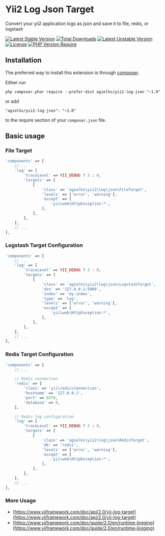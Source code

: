 Yii2 Log Json Target
====================
Convert your yii2 application logs as json and save it to file, redis, or logstash

[![Latest Stable Version](http://poser.pugx.org/agielks/yii2-log-json/v)](https://packagist.org/packages/agielks/yii2-log-json) 
[![Total Downloads](http://poser.pugx.org/agielks/yii2-log-json/downloads)](https://packagist.org/packages/agielks/yii2-log-json) 
[![Latest Unstable Version](http://poser.pugx.org/agielks/yii2-log-json/v/unstable)](https://packagist.org/packages/agielks/yii2-log-json) 
[![License](http://poser.pugx.org/agielks/yii2-log-json/license)](https://packagist.org/packages/agielks/yii2-log-json) 
[![PHP Version Require](http://poser.pugx.org/agielks/yii2-log-json/require/php)](https://packagist.org/packages/agielks/yii2-log-json)

## Installation

The preferred way to install this extension is through [composer](http://getcomposer.org/download/).

Either run

```
php composer.phar require --prefer-dist agielks/yii2-log-json "~1.0"
```

or add

```
"agielks/yii2-log-json": "~1.0"
```

to the require section of your `composer.json` file.

## Basic usage

### File Target
```php
'components' => [
    // ...
    'log' => [
        'traceLevel' => YII_DEBUG ? 3 : 0,
        'targets' => [
            [
                'class' => 'agielks\yii2\log\json\FileTarget',
                'levels' => ['error', 'warning'],
                'except' => [
                    'yii\web\HttpException:*',
                ],
            ],
        ],
    ],
    // ...
],
```

### Logstash Target Configuration
```php
'components' => [
    // ...
    'log' => [
        'traceLevel' => YII_DEBUG ? 3 : 0,
        'targets' => [
            [
                'class' => 'agielks\yii2\log\json\LogstashTarget',
                'dsn' => '127.0.0.1:5000',
                'index' => 'my-index',
                'type' => 'log',
                'levels' => ['error', 'warning'],
                'except' => [
                    'yii\web\HttpException:*',
                ],
            ],
        ],
    ],
    // ...
],
```

### Redis Target Configuration
```php
'components' => [
    // ...

    // Redis connection
    'redis' => [
        'class' => 'yii\redis\Connection',
        'hostname' => '127.0.0.1',
        'port' => 6379,
        'database' => 0,
    ],

    // Redis log configuration
    'log' => [
        'traceLevel' => YII_DEBUG ? 3 : 0,
        'targets' => [
            [
                'class' => 'agielks\yii2\log\json\RedisTarget',
                'db' => 'redis',
                'levels' => ['error', 'warning'],
                'except' => [
                    'yii\web\HttpException:*',
                ],
            ],
        ],
    ],
    // ...
],
```

### More Usage
- [https://www.yiiframework.com/doc/api/2.0/yii-log-target](https://www.yiiframework.com/doc/api/2.0/yii-log-target)
- [https://www.yiiframework.com/doc/guide/2.0/en/runtime-logging](https://www.yiiframework.com/doc/guide/2.0/en/runtime-logging)
